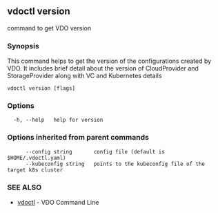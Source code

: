 ## vdoctl version

command to get VDO version

### Synopsis

This command helps to get the version of the configurations created by VDO.
It includes brief detail about the version of CloudProvider and StorageProvider along with VC and Kubernetes details

```
vdoctl version [flags]
```

### Options

```
  -h, --help   help for version
```

### Options inherited from parent commands

```
      --config string       config file (default is $HOME/.vdoctl.yaml)
      --kubeconfig string   points to the kubeconfig file of the target k8s cluster
```

### SEE ALSO

* [vdoctl](vdoctl.md)	 - VDO Command Line

